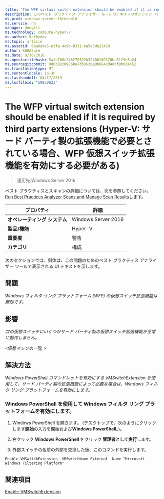 ```yaml
---
title: 'The WFP virtual switch extension should be enabled if it is required by third party extensions (Hyper-V: サード パーティ製の拡張機能で必要とされている場合、WFP 仮想スイッチ拡張機能を有効にする必要がある)'
description: このベスト プラクティス アナライザー ルールのテキストのオンライン バージョン。
ms.prod: windows-server-threshold
ms.service: na
manager: dongill
ms.technology: compute-hyper-v
ms.author: kathydav
ms.topic: article
ms.assetid: 8aa8a9a5-e3fa-4c9b-8331-ba5a3de22429
author: KBDAzure
ms.date: 8/16/2016
ms.openlocfilehash: 5afe706c246276597b32400109370ba3129e5a24
ms.sourcegitcommit: 0d0b32c8986ba7db9536e0b8648d4ddf9b03e452
ms.translationtype: MT
ms.contentlocale: ja-JP
ms.lasthandoff: 04/17/2019
ms.locfileid: "59850623"
---
```

# <a name="the-wfp-virtual-switch-extension-should-be-enabled-if-it-is-required-by-third-party-extensions"></a>The WFP virtual switch extension should be enabled if it is required by third party extensions (Hyper-V: サード パーティ製の拡張機能で必要とされている場合、WFP 仮想スイッチ拡張機能を有効にする必要がある)

>適用先:Windows Server 2016

ベスト プラクティスとスキャンの詳細については、次を参照してください。 [Run Best Practices Analyzer Scans and Manage Scan Results](https://go.microsoft.com/fwlink/p/?LinkID=223177)します。  
  
|プロパティ|詳細|  
|-|-|  
|**オペレーティング システム**|Windows Server 2016|  
|**製品/機能**|Hyper-V|  
|**重要度**|警告|  
|**カテゴリ**|構成|  
  
次のセクションでは、斜体は、この問題のためのベスト プラクティス アナライザー ツールで表示される UI テキストを示します。  
  
## <a name="issue"></a>**問題**  
*Windows フィルタ リング プラットフォーム (WFP) の仮想スイッチ拡張機能は無効です。*  
  
## <a name="impact"></a>**影響**  
*次の仮想スイッチにいくつかサード パーティ製の仮想スイッチ拡張機能が正常に動作しません。*  
  
\<仮想マシンの一覧 >  
  
## <a name="resolution"></a>**解決方法**  
*Windows PowerShell コマンドレットを有効にする VMSwitchExtension を使用して、サード パーティ製の拡張機能によって必要な場合は、Windows フィルタ リング プラットフォームを有効にします。*  
  
### <a name="enable-the-windows-filtering-platform-using-windows-powershell"></a>Windows PowerShell を使用して Windows フィルタ リング プラットフォームを有効にします。  
  
1.  Windows PowerShell を開きます。 (デスクトップで、次のようにクリックします**開始**の入力を開始および**Windows PowerShell**。)。  
  
2.  右クリック **Windows PowerShell**  をクリック **管理者として実行**します。  
  
3.  外部スイッチの名前の外部を交換した後、このコマンドを実行します。  
  
```  
Enable-VMSwitchExtension -VMSwitchName External -Name "Microsoft Windows Filtering Platform"  
```  
  
## <a name="see-also"></a>関連項目  
[Enable-VMSwitchExtension](https://technet.microsoft.com/library/hh848541.aspx)  
  


